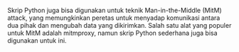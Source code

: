 Skrip Python juga bisa digunakan untuk teknik Man-in-the-Middle (MitM) attack, yang memungkinkan peretas untuk menyadap komunikasi antara dua pihak dan mengubah data yang dikirimkan. Salah satu alat yang populer untuk MitM adalah mitmproxy, namun skrip Python sederhana juga bisa digunakan untuk ini.
